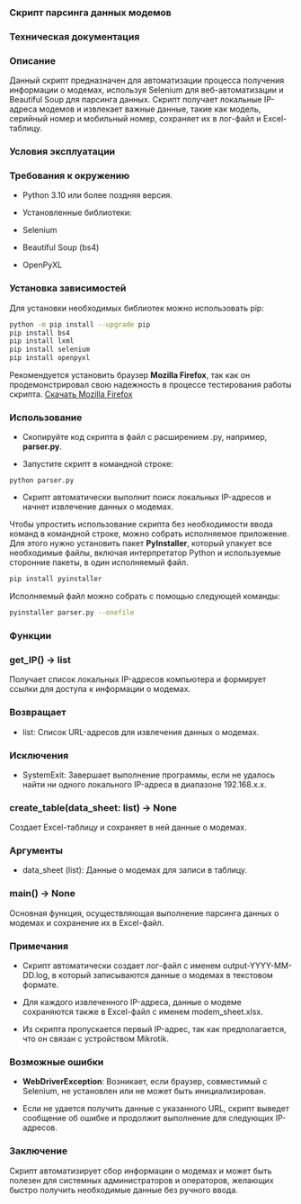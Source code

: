 ### Скрипт парсинга данных модемов

### Техническая документация

### Описание

Данный скрипт предназначен для автоматизации процесса получения информации о модемах, используя Selenium для веб-автоматизации и Beautiful Soup для парсинга данных. Скрипт получает локальные IP-адреса модемов и извлекает важные данные, такие как модель, серийный номер и мобильный номер, сохраняет их в лог-файл и Excel-таблицу.

### Условия эксплуатации

### Требования к окружению

- Python 3.10 или более поздняя версия.

- Установленные библиотеки:

- Selenium

- Beautiful Soup (bs4)

- OpenPyXL

### Установка зависимостей

Для установки необходимых библиотек можно использовать pip:

```bash
python -m pip install --upgrade pip
pip install bs4
pip install lxml
pip install selenium
pip install openpyxl
```

Рекомендуется установить браузер **Mozilla Firefox**, так как он продемонстрировал свою надежность в процессе тестирования работы скрипта. [Скачать Mozilla Firefox](https://www.mozilla.org/ru/firefox/download/thanks/)

### Использование

- Скопируйте код скрипта в файл с расширением .py, например, **parser.py**.

- Запустите скрипт в командной строке:

```
python parser.py
```
- Скрипт автоматически выполнит поиск локальных IP-адресов и начнет извлечение данных о модемах.

Чтобы упростить использование скрипта без необходимости ввода команд в командной строке, можно собрать исполняемое приложение. Для этого нужно установить пакет **PyInstaller**, который упакует все необходимые файлы, включая интерпретатор Python и используемые сторонние пакеты, в один исполняемый файл.

```bash
pip install pyinstaller
```

Исполняемый файл можно собрать с помощью следующей команды:
```bash
pyinstaller parser.py --onefile
```

### Функции

### get_IP() -> list

Получает список локальных IP-адресов компьютера и формирует ссылки для доступа к информации о модемах.

### Возвращает

- list: Список URL-адресов для извлечения данных о модемах.

### Исключения

- SystemExit: Завершает выполнение программы, если не удалось найти ни одного локального IP-адреса в диапазоне 192.168.x.x.

### create_table(data_sheet: list) -> None

Создает Excel-таблицу и сохраняет в ней данные о модемах.

### Аргументы

- data_sheet (list): Данные о модемах для записи в таблицу.

### main() -> None

Основная функция, осуществляющая выполнение парсинга данных о модемах и сохранение их в Excel-файл.

### Примечания

- Скрипт автоматически создает лог-файл с именем output-YYYY-MM-DD.log, в который записываются данные о модемах в текстовом формате.

- Для каждого извлеченного IP-адреса, данные о модеме сохраняются также в Excel-файл с именем modem_sheet.xlsx.

- Из скрипта пропускается первый IP-адрес, так как предполагается, что он связан с устройством Mikrotik.

### Возможные ошибки

- **WebDriverException**: Возникает, если браузер, совместимый с Selenium, не установлен или не может быть инициализирован.

- Если не удается получить данные с указанного URL, скрипт выведет сообщение об ошибке и продолжит выполнение для следующих IP-адресов.

### Заключение

Скрипт автоматизирует сбор информации о модемах и может быть полезен для системных администраторов и операторов, желающих быстро получить необходимые данные без ручного ввода.
